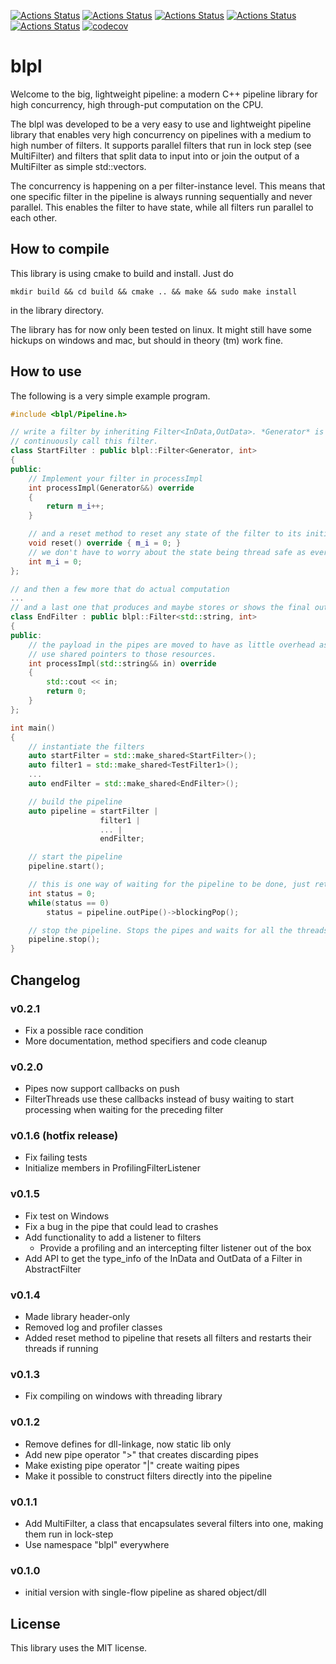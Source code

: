 [![Actions Status](https://github.com/jteuber/blpl/workflows/MacOS/badge.svg)](https://github.com/jteuber/blpl/actions)
[![Actions Status](https://github.com/jteuber/blpl/workflows/Windows/badge.svg)](https://github.com/jteuber/blpl/actions)
[![Actions Status](https://github.com/jteuber/blpl/workflows/Ubuntu/badge.svg)](https://github.com/jteuber/blpl/actions)
[![Actions Status](https://github.com/jteuber/blpl/workflows/Style/badge.svg)](https://github.com/jteuber/blpl/actions)
[![Actions Status](https://github.com/jteuber/blpl/workflows/Install/badge.svg)](https://github.com/jteuber/blpl/actions)
[![codecov](https://codecov.io/gh/jteuber/blpl/branch/master/graph/badge.svg)](https://codecov.io/gh/jteuber/blpl)

# blpl

Welcome to the big, lightweight pipeline: a modern C++ pipeline library for high concurrency, high through-put
computation on the CPU.

The blpl was developed to be a very easy to use and lightweight pipeline library that enables very high concurrency
 on pipelines with a medium to high number of filters. It supports parallel filters that run in lock step (see MultiFilter)
  and filters that split data to input into or join the output of a MultiFilter as simple std::vectors.

The concurrency is happening on a per filter-instance level. This means that one specific filter in the pipeline is
 always running sequentially and never parallel. This enables the filter to have state, while all filters run parallel
  to each other.

## How to compile

This library is using cmake to build and install. Just do
```shell script
mkdir build && cd build && cmake .. && make && sudo make install
```
in the library directory.

The library has for now only been tested on linux. It might still have some hickups on windows and mac, but should in theory (tm) work fine.

## How to use

The following is a very simple example program.

```c++
#include <blpl/Pipeline.h>

// write a filter by inheriting Filter<InData,OutData>. *Generator* is a special type that tells the pipeline to
// continuously call this filter.
class StartFilter : public blpl::Filter<Generator, int>
{
public:
    // Implement your filter in processImpl
    int processImpl(Generator&&) override
    {
        return m_i++;
    }

    // and a reset method to reset any state of the filter to its initial state
    void reset() override { m_i = 0; }
    // we don't have to worry about the state being thread safe as every instance of this filter will run sequentially
    int m_i = 0;
};

// and then a few more that do actual computation
...
// and a last one that produces and maybe stores or shows the final output
class EndFilter : public blpl::Filter<std::string, int>
{
public:
    // the payload in the pipes are moved to have as little overhead as possible. If you need shared resources just
    // use shared pointers to those resources.
    int processImpl(std::string&& in) override
    {
        std::cout << in;
        return 0;
    }
};

int main()
{
    // instantiate the filters
    auto startFilter = std::make_shared<StartFilter>();
    auto filter1 = std::make_shared<TestFilter1>();
    ...
    auto endFilter = std::make_shared<EndFilter>();

    // build the pipeline
    auto pipeline = startFilter |
                    filter1 |
                    ... |
                    endFilter;

    // start the pipeline
    pipeline.start();

    // this is one way of waiting for the pipeline to be done, just return a status code in the last filter
    int status = 0;
    while(status == 0)
        status = pipeline.outPipe()->blockingPop();

    // stop the pipeline. Stops the pipes and waits for all the threads to finish up their last computation
    pipeline.stop();
}
```


## Changelog

### v0.2.1

* Fix a possible race condition
* More documentation, method specifiers and code cleanup

### v0.2.0

* Pipes now support callbacks on push
* FilterThreads use these callbacks instead of busy waiting to start processing when waiting
for the preceding filter

### v0.1.6 (hotfix release)

* Fix failing tests
* Initialize members in ProfilingFilterListener

### v0.1.5

* Fix test on Windows
* Fix a bug in the pipe that could lead to crashes
* Add functionality to add a listener to filters
  * Provide a profiling and an intercepting filter listener out of the box
* Add API to get the type_info of the InData and OutData of a Filter in AbstractFilter

### v0.1.4

* Made library header-only
* Removed log and profiler classes
* Added reset method to pipeline that resets all filters and restarts their threads if running

### v0.1.3

* Fix compiling on windows with threading library

### v0.1.2

* Remove defines for dll-linkage, now static lib only
* Add new pipe operator ">" that creates discarding pipes
* Make existing pipe operator "|" create waiting pipes
* Make it possible to construct filters directly into the pipeline

### v0.1.1

* Add MultiFilter, a class that encapsulates several filters into one, making them run in lock-step
* Use namespace "blpl" everywhere

### v0.1.0

* initial version with single-flow pipeline as shared object/dll


## License

This library uses the MIT license.
